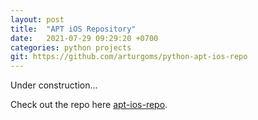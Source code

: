 ```yaml
---
layout: post
title:  "APT iOS Repository"
date:   2021-07-29 09:29:20 +0700
categories: python projects
git: https://github.com/arturgoms/python-apt-ios-repo
---
```


Under construction...

Check out the repo here [apt-ios-repo][apt-ios-repo].

[apt-ios-repo]: https://github.com/arturgoms/python-apt-ios-repo
